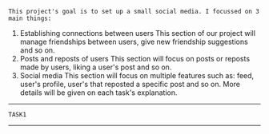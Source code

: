 	This project's goal is to set up a small social media. I focussed on 3 main things:
 1)	Establishing connections between users
	This section of our project will manage friendships between users, give new friendship suggestions
and so on.
2)	Posts and reposts of users
   	This section will focus on posts or reposts made by users, liking a user's post and so on.
3)	Social media
   	This section will focus on multiple features such as: feed, user's profile, user's that
reposted a specific post and so on.
	More details will be given on each task's explanation.


-------
	TASK1
-------
	
